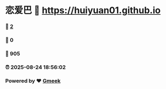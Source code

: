 # 恋爱巴 :link: https://huiyuan01.github.io 
### :page_facing_up: [2](https://huiyuan01.github.io/tag.html) 
### :speech_balloon: 0 
### :hibiscus: 905 
### :alarm_clock: 2025-08-24 18:56:02 
### Powered by :heart: [Gmeek](https://github.com/Meekdai/Gmeek)
